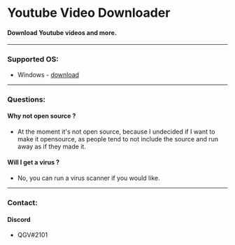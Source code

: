 # Youtube Video Downloader

#### Download Youtube videos and more.

<hr />

### Supported OS:
- Windows - [download](https://github.com/sell/youtube-downloader/releases)

<hr />

### Questions:

#### Why not open source ?
- At the moment it's not open source, because I undecided if I want to make it opensource, as people tend to not include the source and run away as if they made it.

#### Will I get a virus ?
- No, you can run a virus scanner if you would like.

<hr />

### Contact:

#### Discord
- QGV#2101
